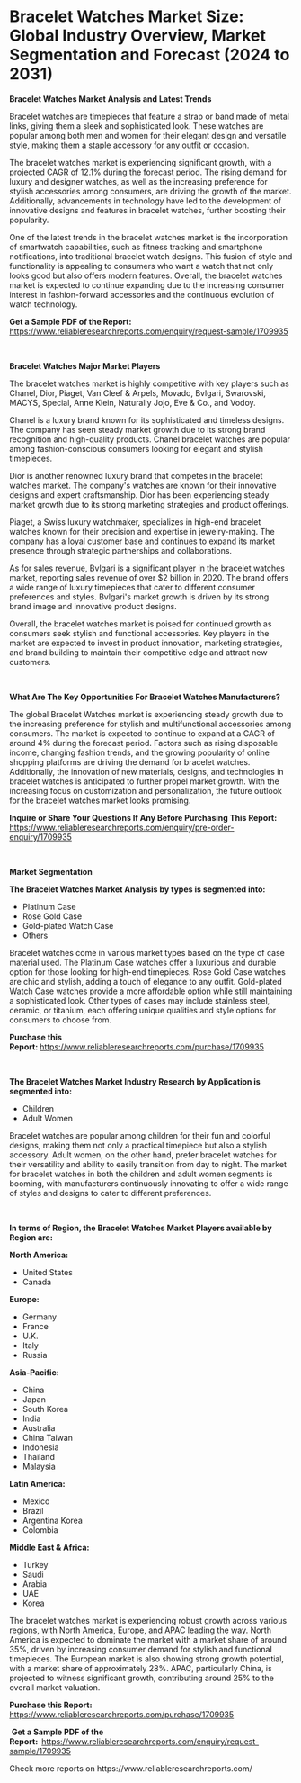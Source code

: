 <p><h1>Bracelet Watches Market Size: Global Industry Overview, Market Segmentation and Forecast (2024 to 2031)</h1></p><p><strong>Bracelet Watches Market Analysis and Latest Trends</strong></p>
<p><p>Bracelet watches are timepieces that feature a strap or band made of metal links, giving them a sleek and sophisticated look. These watches are popular among both men and women for their elegant design and versatile style, making them a staple accessory for any outfit or occasion.</p><p>The bracelet watches market is experiencing significant growth, with a projected CAGR of 12.1% during the forecast period. The rising demand for luxury and designer watches, as well as the increasing preference for stylish accessories among consumers, are driving the growth of the market. Additionally, advancements in technology have led to the development of innovative designs and features in bracelet watches, further boosting their popularity.</p><p>One of the latest trends in the bracelet watches market is the incorporation of smartwatch capabilities, such as fitness tracking and smartphone notifications, into traditional bracelet watch designs. This fusion of style and functionality is appealing to consumers who want a watch that not only looks good but also offers modern features. Overall, the bracelet watches market is expected to continue expanding due to the increasing consumer interest in fashion-forward accessories and the continuous evolution of watch technology.</p></p>
<p><strong>Get a Sample PDF of the Report:&nbsp;</strong> <a href="https://www.reliableresearchreports.com/enquiry/request-sample/1709935">https://www.reliableresearchreports.com/enquiry/request-sample/1709935</a></p>
<p>&nbsp;</p>
<p><strong>Bracelet Watches Major Market Players</strong></p>
<p><p>The bracelet watches market is highly competitive with key players such as Chanel, Dior, Piaget, Van Cleef & Arpels, Movado, Bvlgari, Swarovski, MACYS, Special, Anne Klein, Naturally Jojo, Eve & Co., and Vodoy. </p><p>Chanel is a luxury brand known for its sophisticated and timeless designs. The company has seen steady market growth due to its strong brand recognition and high-quality products. Chanel bracelet watches are popular among fashion-conscious consumers looking for elegant and stylish timepieces.</p><p>Dior is another renowned luxury brand that competes in the bracelet watches market. The company's watches are known for their innovative designs and expert craftsmanship. Dior has been experiencing steady market growth due to its strong marketing strategies and product offerings.</p><p>Piaget, a Swiss luxury watchmaker, specializes in high-end bracelet watches known for their precision and expertise in jewelry-making. The company has a loyal customer base and continues to expand its market presence through strategic partnerships and collaborations.</p><p>As for sales revenue, Bvlgari is a significant player in the bracelet watches market, reporting sales revenue of over $2 billion in 2020. The brand offers a wide range of luxury timepieces that cater to different consumer preferences and styles. Bvlgari's market growth is driven by its strong brand image and innovative product designs.</p><p>Overall, the bracelet watches market is poised for continued growth as consumers seek stylish and functional accessories. Key players in the market are expected to invest in product innovation, marketing strategies, and brand building to maintain their competitive edge and attract new customers.</p></p>
<p>&nbsp;</p>
<p><strong>What Are The Key Opportunities For Bracelet Watches Manufacturers?</strong></p>
<p><p>The global Bracelet Watches market is experiencing steady growth due to the increasing preference for stylish and multifunctional accessories among consumers. The market is expected to continue to expand at a CAGR of around 4% during the forecast period. Factors such as rising disposable income, changing fashion trends, and the growing popularity of online shopping platforms are driving the demand for bracelet watches. Additionally, the innovation of new materials, designs, and technologies in bracelet watches is anticipated to further propel market growth. With the increasing focus on customization and personalization, the future outlook for the bracelet watches market looks promising.</p></p>
<p><strong>Inquire or Share Your Questions If Any Before Purchasing This Report:</strong> <a href="https://www.reliableresearchreports.com/enquiry/pre-order-enquiry/1709935">https://www.reliableresearchreports.com/enquiry/pre-order-enquiry/1709935</a></p>
<p>&nbsp;</p>
<p><strong>Market Segmentation</strong></p>
<p><strong>The Bracelet Watches Market Analysis by types is segmented into:</strong></p>
<p><ul><li>Platinum Case</li><li>Rose Gold Case</li><li>Gold-plated Watch Case</li><li>Others</li></ul></p>
<p><p>Bracelet watches come in various market types based on the type of case material used. The Platinum Case watches offer a luxurious and durable option for those looking for high-end timepieces. Rose Gold Case watches are chic and stylish, adding a touch of elegance to any outfit. Gold-plated Watch Case watches provide a more affordable option while still maintaining a sophisticated look. Other types of cases may include stainless steel, ceramic, or titanium, each offering unique qualities and style options for consumers to choose from.</p></p>
<p><strong>Purchase this Report:&nbsp;</strong><a href="https://www.reliableresearchreports.com/purchase/1709935">https://www.reliableresearchreports.com/purchase/1709935</a></p>
<p>&nbsp;</p>
<p><strong>The Bracelet Watches Market Industry Research by Application is segmented into:</strong></p>
<p><ul><li>Children</li><li>Adult Women</li></ul></p>
<p><p>Bracelet watches are popular among children for their fun and colorful designs, making them not only a practical timepiece but also a stylish accessory. Adult women, on the other hand, prefer bracelet watches for their versatility and ability to easily transition from day to night. The market for bracelet watches in both the children and adult women segments is booming, with manufacturers continuously innovating to offer a wide range of styles and designs to cater to different preferences.</p></p>
<p>&nbsp;</p>
<p><strong>In terms of Region, the Bracelet Watches Market Players available by Region are:</strong></p>
<p>
    <p> <strong> North America: </strong>
        <ul>
            <li>United States</li>
            <li>Canada</li>
        </ul>
        </p> 
    <p> <strong> Europe: </strong>
        <ul>
            <li>Germany</li>
            <li>France</li>
            <li>U.K.</li>
            <li>Italy</li>
            <li>Russia</li>
        </ul>
        </p> 
    <p> <strong> Asia-Pacific: </strong>
        <ul>
            <li>China</li>
            <li>Japan</li>
            <li>South Korea</li>
            <li>India</li>
            <li>Australia</li>
            <li>China Taiwan</li>
            <li>Indonesia</li>
            <li>Thailand</li>
            <li>Malaysia</li>
        </ul>
        </p> 
    <p> <strong> Latin America: </strong>
        <ul>
            <li>Mexico</li>
            <li>Brazil</li>
            <li>Argentina Korea</li>
            <li>Colombia</li>
        </ul>
        </p> 
    <p> <strong> Middle East & Africa: </strong>
        <ul>
            <li>Turkey</li>
            <li>Saudi</li>
            <li>Arabia</li>
            <li>UAE</li>
            <li>Korea</li>
        </ul>
    </p>
    </p>
<p><p>The bracelet watches market is experiencing robust growth across various regions, with North America, Europe, and APAC leading the way. North America is expected to dominate the market with a market share of around 35%, driven by increasing consumer demand for stylish and functional timepieces. The European market is also showing strong growth potential, with a market share of approximately 28%. APAC, particularly China, is projected to witness significant growth, contributing around 25% to the overall market valuation.</p></p>
<p><strong>Purchase this Report: </strong><a href="https://www.reliableresearchreports.com/purchase/1709935">https://www.reliableresearchreports.com/purchase/1709935</a></p>
<p>&nbsp;<strong>Get a Sample PDF of the Report:&nbsp;&nbsp;</strong><a href="https://www.reliableresearchreports.com/enquiry/request-sample/1709935">https://www.reliableresearchreports.com/enquiry/request-sample/1709935</a></p>
<p><strong></strong></p>
<p>Check more reports on https://www.reliableresearchreports.com/</p>